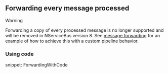 ## Forwarding every message processed

> [!WARNING]
> Forwarding a copy of every processed message is no longer supported and will be removed in NServiceBus version 8. See [message forwarding](/samples/routing/message-forwarding) for an example of how to achieve this with a custom pipeline behavior.

### Using code

snippet: ForwardingWithCode

